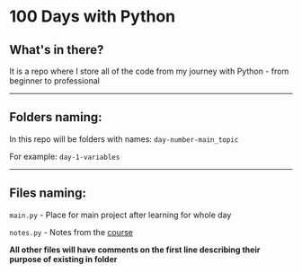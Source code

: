 # **100 Days with Python**

## **What's in there?**

It is a repo where I store all of the code from my journey with Python - from beginner to professional

<hr />

## **Folders naming:**

In this repo will be folders with names: `day-number-main_topic`

For example: `day-1-variables`

<hr />

## **Files naming:**

`main.py` - Place for main project after learning for whole day

`notes.py` - Notes from the [course](https://www.udemy.com/course/100-days-of-code)

**All other files will have comments on the first line describing their purpose of existing in folder**
